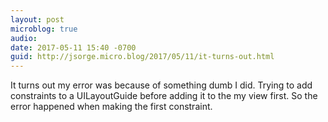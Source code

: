 ```yaml
---
layout: post
microblog: true
audio: 
date: 2017-05-11 15:40 -0700
guid: http://jsorge.micro.blog/2017/05/11/it-turns-out.html
---
```

It turns out my error was because of something dumb I did. Trying to add constraints to a UILayoutGuide before adding it to the my view first. So the error happened when making the first constraint.
